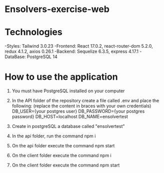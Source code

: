 # Ensolvers-exercise-web

# Technologies

-Styles: Tailwind 3.0.23
-Frontend: React 17.0.2, react-router-dom 5.2.0, redux 4.1.2, axios 0.26.1
-Backend: Sequelize 6.3.5, express 4.17.1
-DataBase: PostgreSQL 14

# How to use the application

1.  You must have PostgreSQL installed on your computer

2.  In the API folder of the repository create a file called .env and place the following: (replace the content in braces with your own credentials)
    DB_USER={your postgres user}
    DB_PASSWORD={your postgres password}
    DB_HOST=localhost
    DB_NAME=ensolvertest

3.  Create in postgreSQL a database called "ensolvertest"

4.  In the api folder, run the command npm i

5.  On the api folder execute the command npm start

6.  On the client folder execute the command npm i

7.  On the client folder execute the command npm start
